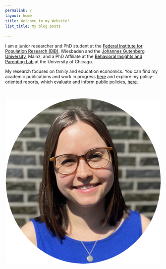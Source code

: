 ```yaml
---
permalink: /
layout: home
title: Welcome to my Website!
list_title: My blog posts

---
```


I am a junior researcher and PhD student at the <a href="https://www.bib.bund.de/DE/Institut/Mitarbeiter/Ziege/Ziege.html" style="color:black; text-decoration: underline;" >Federal Institute for Population Research (BiB)</a>, Wiesbaden and the <a href="https://startseite.uni-mainz.de" style="color:black; text-decoration: underline;">Johannes Gutenberg University</a>, Mainz, and a PhD Affiliate at the <a href="https://biplab.uchicago.edu" style="color:black; text-decoration: underline;">Behavioral Insights and Parenting Lab</a> at the University of Chicago.

My research focuses on family and education economics. You can find my academic publications and work in progress <a href="/research.html" style="color:black; text-decoration: underline;">here</a> and explore my policy-oriented reports, which evaluate and inform public policies,  <a href="/policy.html" style="color:black; text-decoration: underline;">here</a>.


<br/>


<p align="center">
  <img src="/assets/imgs/IMG_8520_klein.png" width="500">
</p>


